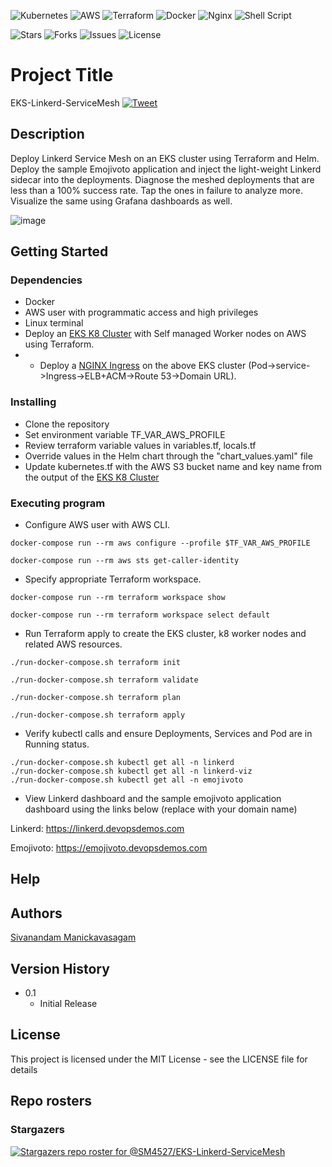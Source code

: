 <p align="center">

![Kubernetes](https://img.shields.io/badge/kubernetes-%23326ce5.svg?style=for-the-badge&logo=kubernetes&logoColor=white) ![AWS](https://img.shields.io/badge/AWS-%23FF9900.svg?style=for-the-badge&logo=amazon-aws&logoColor=white) ![Terraform](https://img.shields.io/badge/terraform-%235835CC.svg?style=for-the-badge&logo=terraform&logoColor=white) ![Docker](https://img.shields.io/badge/docker-%230db7ed.svg?style=for-the-badge&logo=docker&logoColor=white) ![Nginx](https://img.shields.io/badge/nginx-%23009639.svg?style=for-the-badge&logo=nginx&logoColor=white) ![Shell Script](https://img.shields.io/badge/shell_script-%23121011.svg?style=for-the-badge&logo=gnu-bash&logoColor=white)

![Stars](https://img.shields.io/github/stars/SM4527/EKS-Linkerd-ServiceMesh?style=for-the-badge) ![Forks](https://img.shields.io/github/forks/SM4527/EKS-Linkerd-ServiceMesh?style=for-the-badge) ![Issues](https://img.shields.io/github/issues/SM4527/EKS-Linkerd-ServiceMesh?style=for-the-badge) ![License](https://img.shields.io/github/license/SM4527/EKS-Linkerd-ServiceMesh?style=for-the-badge)

</p>

# Project Title

EKS-Linkerd-ServiceMesh [![Tweet](https://img.shields.io/twitter/url/http/shields.io.svg?style=social)](https://twitter.com/intent/tweet?text=EKS%20-%20Linkerd%20-%20ServiceMesh&url=https://github.com/SM4527/EKS-Linkerd-ServiceMesh)

## Description

Deploy Linkerd Service Mesh on an EKS cluster using Terraform and Helm.  Deploy the sample Emojivoto application and inject the light-weight Linkerd sidecar into the deployments. Diagnose the meshed deployments that are less than a 100% success rate. Tap the ones in failure to analyze more. Visualize the same using Grafana dashboards as well.

<p align="center">

![image]()

</p>

## Getting Started

### Dependencies

* Docker
* AWS user with programmatic access and high privileges 
* Linux terminal
* Deploy an [EKS K8 Cluster](https://github.com/SM4527/EKS-Terraform) with Self managed Worker nodes on AWS using Terraform.
* * Deploy a [NGINX Ingress](https://github.com/SM4527/EKS-Nginx-Ingress) on the above EKS cluster (Pod->service->Ingress->ELB+ACM->Route 53->Domain URL).

### Installing

* Clone the repository
* Set environment variable TF_VAR_AWS_PROFILE
* Review terraform variable values in variables.tf, locals.tf
* Override values in the Helm chart through the "chart_values.yaml" file
* Update kubernetes.tf with the AWS S3 bucket name and key name from the output of the [EKS K8 Cluster](https://github.com/SM4527/EKS-Terraform/blob/master/outputs.tf)

### Executing program

* Configure AWS user with AWS CLI.

```
docker-compose run --rm aws configure --profile $TF_VAR_AWS_PROFILE

docker-compose run --rm aws sts get-caller-identity
```

* Specify appropriate Terraform workspace.

```
docker-compose run --rm terraform workspace show

docker-compose run --rm terraform workspace select default
```

* Run Terraform apply to create the EKS cluster, k8 worker nodes and related AWS resources.

```
./run-docker-compose.sh terraform init

./run-docker-compose.sh terraform validate

./run-docker-compose.sh terraform plan

./run-docker-compose.sh terraform apply
```

* Verify kubectl calls and ensure Deployments, Services and Pod are in Running status.

```
./run-docker-compose.sh kubectl get all -n linkerd
./run-docker-compose.sh kubectl get all -n linkerd-viz
./run-docker-compose.sh kubectl get all -n emojivoto
```

* View Linkerd dashboard and the sample emojivoto application dashboard using the links below (replace with your domain name)

Linkerd: https://linkerd.devopsdemos.com

Emojivoto: https://emojivoto.devopsdemos.com

## Help


## Authors

[Sivanandam Manickavasagam](https://www.linkedin.com/in/sivanandammanickavasagam)

## Version History

* 0.1
    * Initial Release

## License

This project is licensed under the MIT License - see the LICENSE file for details

## Repo rosters

### Stargazers

[![Stargazers repo roster for @SM4527/EKS-Linkerd-ServiceMesh](https://reporoster.com/stars/dark/SM4527/EKS-Linkerd-ServiceMesh)](https://github.com/SM4527/EKS-Linkerd-ServiceMesh/stargazers)
